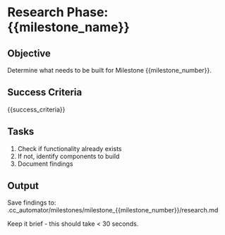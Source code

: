 # Research Phase: {{milestone_name}}

## Objective
Determine what needs to be built for Milestone {{milestone_number}}.

## Success Criteria
{{success_criteria}}

## Tasks
1. Check if functionality already exists
2. If not, identify components to build
3. Document findings

## Output
Save findings to: .cc_automator/milestones/milestone_{{milestone_number}}/research.md

Keep it brief - this should take < 30 seconds.